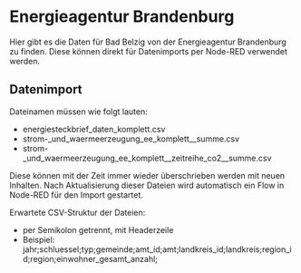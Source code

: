 # Energieagentur Brandenburg

Hier gibt es die Daten für Bad Belzig von der Energieagentur Brandenburg zu finden. Diese können direkt für Datenimports per Node-RED verwendet werden.

## Datenimport

Dateinamen müssen wie folgt lauten:

- energiesteckbrief_daten_komplett.csv
- strom-_und_waermeerzeugung_ee_komplett__summe.csv
- strom-_und_waermeerzeugung_ee_komplett__zeitreihe_co2__summe.csv

Diese können mit der Zeit immer wieder überschrieben werden mit neuen Inhalten. Nach Aktualisierung dieser Dateien wird automatisch ein Flow in Node-RED für den Import gestartet.

Erwartete CSV-Struktur der Dateien:

- per Semikolon getrennt, mit Headerzeile
- Beispiel: jahr;schluessel;typ;gemeinde;amt_id;amt;landkreis_id;landkreis;region_id;region;einwohner_gesamt_anzahl;
